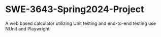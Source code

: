 # SWE-3643-Spring2024-Project
A web based calculator utilizing Unit testing and end-to-end testing use NUnit and Playwright
